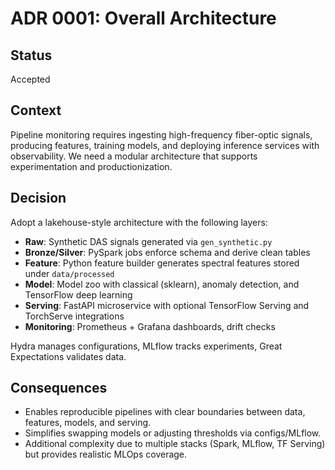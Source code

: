 # ADR 0001: Overall Architecture

## Status
Accepted

## Context
Pipeline monitoring requires ingesting high-frequency fiber-optic signals, producing features, training models, and deploying inference services with observability. We need a modular architecture that supports experimentation and productionization.

## Decision
Adopt a lakehouse-style architecture with the following layers:
- **Raw**: Synthetic DAS signals generated via `gen_synthetic.py`
- **Bronze/Silver**: PySpark jobs enforce schema and derive clean tables
- **Feature**: Python feature builder generates spectral features stored under `data/processed`
- **Model**: Model zoo with classical (sklearn), anomaly detection, and TensorFlow deep learning
- **Serving**: FastAPI microservice with optional TensorFlow Serving and TorchServe integrations
- **Monitoring**: Prometheus + Grafana dashboards, drift checks

Hydra manages configurations, MLflow tracks experiments, Great Expectations validates data.

## Consequences
- Enables reproducible pipelines with clear boundaries between data, features, models, and serving.
- Simplifies swapping models or adjusting thresholds via configs/MLflow.
- Additional complexity due to multiple stacks (Spark, MLflow, TF Serving) but provides realistic MLOps coverage.
